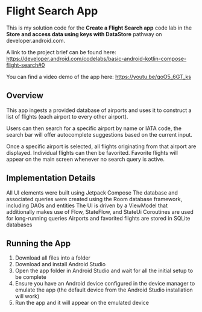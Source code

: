 Flight Search App
==================================
This is my solution code for the **Create a Flight Search app** code lab in the **Store and access data using keys with DataStore** pathway on developer.android.com.

A link to the project brief can be found here: https://developer.android.com/codelabs/basic-android-kotlin-compose-flight-search#0

You can find a video demo of the app here: https://youtu.be/goO5_6GT_ks

Overview
------------
This app ingests a provided database of airports and uses it to construct a list of flights (each airport to every other airport).

Users can then search for a specific airport by name or IATA code, the search bar will offer autocomplete suggestions based on the current input.

Once a specific airport is selected, all flights originating from that airport are displayed.
Individual flights can then be favorited. Favorite flights will appear on the main screen whenever no search query is active. 


Implementation Details
--------------
All UI elements were built using Jetpack Compose 
The database and associated queries were created using the Room database framework, including DAOs and entities 
The UI is driven by a ViewModel that additionally makes use of Flow, StateFlow, and StateUi
Coroutines are used for long-running queries
Airports and favorited flights are stored in SQLite databases


Running the App
---------------
1. Download all files into a folder
2. Download and install Android Studio
3. Open the app folder in Android Studio and wait for all the initial setup to be complete
4. Ensure you have an Android device configured in the device manager to emulate the app (the default device from the Android Studio installation will work)
5. Run the app and it will appear on the emulated device 
